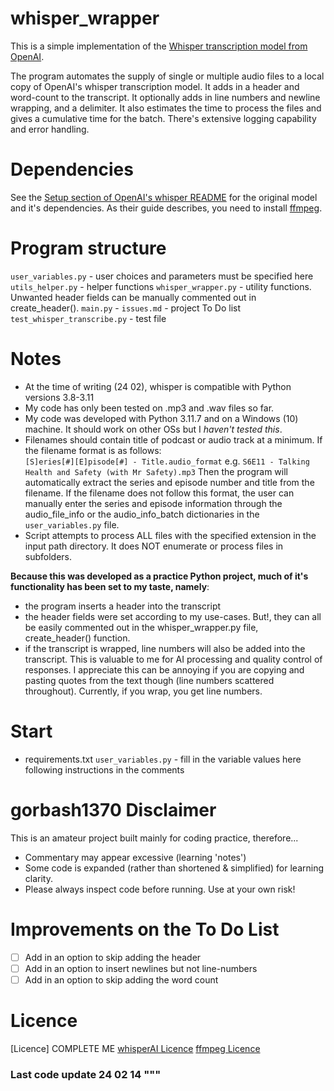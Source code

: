 # whisper_wrapper
This is a simple implementation of the [Whisper transcription model from OpenAI](https://github.com/openai/whisper).

The program automates the supply of single or multiple audio files to a local copy of OpenAI's whisper transcription model. It adds in a header and word-count to the transcript. It optionally adds in line numbers and newline wrapping, and a delimiter. It also estimates the time to process the files and gives a cumulative time for the batch. There's extensive logging capability and error handling.


# Dependencies
See the [Setup section of OpenAI's whisper README](https://github.com/openai/whisper#setup) for the original model and it's dependencies. As their guide describes, you need to install [ffmpeg]((https://ffmpeg.org/)).

# Program structure
`user_variables.py` - user choices and parameters must be specified here
`utils_helper.py` - helper functions
`whisper_wrapper.py` - utility functions. Unwanted header fields can be manually commented out in create_header().
`main.py` -
`issues.md` - project To Do list
`test_whisper_transcribe.py` - test file 


# Notes
* At the time of writing (24 02), whisper is compatible with Python versions 3.8-3.11
* My code has only been tested on .mp3 and .wav files so far.
* My code was developed with Python 3.11.7 and on a Windows (10) machine. It should work on other OSs but I _haven't tested this_. 
* Filenames should contain title of podcast or audio track at a minimum. If the filename format is as follows:  
    `[S]eries[#][E]pisode[#] - Title.audio_format`
    e.g. `S6E11 - Talking Health and Safety (with Mr Safety).mp3`
    Then the program will automatically extract the series and episode number and title from the filename. If the filename does not follow this format, the user can manually enter the series and episode information through the audio_file_info or the audio_info_batch dictionaries in the `user_variables.py` file.
* Script attempts to process ALL files with the specified extension in the input path directory. It does NOT enumerate or process files in subfolders.


**Because this was developed as a practice Python project, much of it's functionality has been set to my taste, namely**:
* the program inserts a header into the transcript
* the header fields were set according to my use-cases. But!, they can all be easily commented out in the whisper_wrapper.py file, create_header() function.
* if the transcript is wrapped, line numbers will also be added into the transcript. This is valuable to me for AI processing and quality control of responses. I appreciate this can be annoying if you are copying and pasting quotes from the text though (line numbers scattered throughout). Currently, if you wrap, you get line numbers. 


# Start 
* requirements.txt
`user_variables.py` - fill in the variable values here following instructions in the comments


# gorbash1370 Disclaimer
This is an amateur project built mainly for coding practice, therefore...
* Commentary may appear excessive (learning 'notes')
* Some code is expanded (rather than shortened & simplified) for learning clarity.
* Please always inspect code before running. Use at your own risk!

# Improvements on the To Do List
- [ ] Add in an option to skip adding the header
- [ ] Add in an option to insert newlines but not line-numbers
- [ ] Add in an option to skip adding the word count  

# Licence
[Licence] COMPLETE ME
[whisperAI Licence](https://github.com/openai/whisper/blob/main/LICENSE)
[ffmpeg Licence](https://www.ffmpeg.org/legal.html)


### Last code update 24 02 14 """